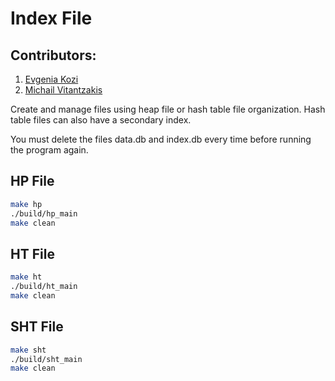 # Index File

## Contributors:
1. [Evgenia Kozi](https://github.com/JennyKozi)
2. [Michail Vitantzakis](https://github.com/MichaelVita)

Create and manage files using heap file or hash table file organization. Hash table files can also have a secondary index.

You must delete the files data.db and index.db every time before running the program again.

## HP File
```bash
make hp
./build/hp_main
make clean
```

## HT File
```bash
make ht
./build/ht_main
make clean
```

## SHT File
```bash
make sht
./build/sht_main
make clean
```